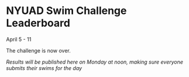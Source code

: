 # NYUAD Swim Challenge Leaderboard  
April 5 - 11  

The challenge is now over. 

*Results will be published here on Monday at noon, making sure everyone submits their swims for the day* 

